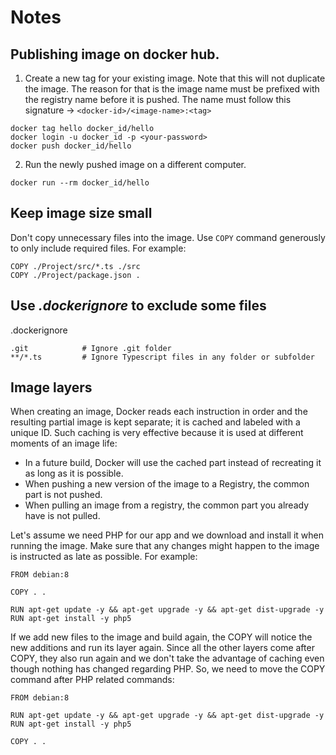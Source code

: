 # Notes

## Publishing image on docker hub. 

1. Create a new tag for your existing image. Note that this will not duplicate the image. The reason for that is the image name must be prefixed with the registry name before it is pushed. The name must follow this signature -> `<docker-id>/<image-name>:<tag>`

```
docker tag hello docker_id/hello
docker login -u docker_id -p <your-password>
docker push docker_id/hello
```

2. Run the newly pushed image on a different computer.

```
docker run --rm docker_id/hello
```

## Keep image size small

Don't copy unnecessary files into the image. Use `COPY` command generously to only include required files. For example:

```
COPY ./Project/src/*.ts ./src
COPY ./Project/package.json .
```

## Use *.dockerignore* to exclude some files

.dockerignore
```
.git            # Ignore .git folder
**/*.ts         # Ignore Typescript files in any folder or subfolder
```

## Image layers

When creating an image, Docker reads each instruction in order and the resulting partial image is kept separate; it is cached and labeled with a unique ID. Such caching is very effective because it is used at different moments of an image life:

- In a future build, Docker will use the cached part instead of recreating it as long as it is possible.
- When pushing a new version of the image to a Registry, the common part is not pushed.
- When pulling an image from a registry, the common part you already have is not pulled.

Let's assume we need PHP for our app and we download and install it when running the image. Make sure that any changes might happen to the image is instructed as late as possible. For example:

```
FROM debian:8

COPY . .

RUN apt-get update -y && apt-get upgrade -y && apt-get dist-upgrade -y
RUN apt-get install -y php5
```

If we add new files to the image and build again, the COPY will notice the new additions and run its layer again. Since all the other layers come after COPY, they also run again and we don't take the advantage of caching even though nothing has changed regarding PHP. So, we need to move the COPY command after PHP related commands:

```
FROM debian:8

RUN apt-get update -y && apt-get upgrade -y && apt-get dist-upgrade -y
RUN apt-get install -y php5

COPY . .
```